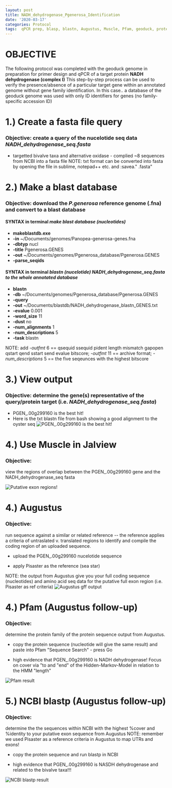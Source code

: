 ```yaml
---
layout: post
title: NADH_dehydrogenase_Pgenerosa_Identification
date: '2020-03-17'
categories: Protocol
tags:  qPCR prep, blasp, blastn, Augustus, Muscle, Pfam, geoduck, protein
---
```


# OBJECTIVE
The following protocol was completed with the geoduck genome in preparation for primer design and qPCR of a target protein **NADH dehydrogenase (complex I)**
This step-by-step process can be used to verify the presence/absence of a particular target gene within an annotated genome without gene family identification.
In this case.. a database of the geoduck genome was used with only ID identifiers for genes (no family-specific accession ID)

# 1.) Create a fasta file query
 ### Objective: create a query of the nucelotide seq data *NADH_dehydrogenase_seq.fasta*
* targetted bivalve taxa and alternative oxidase - complied ~8 sequences from NCBI into a fasta file
NOTE: txt format can be converted into fasta by opening the file in sublime, notepad++ etc. and :savea." .fasta"
# **2.) Make a blast database**
### Objective: download the *P.generosa* reference genome (.fna) and convert to a blast database
#### SYNTAX in terminal *make blast database (nucleotides)*
* **makeblastdb.exe**
* **-in** ~/Documents/genomes/Panopea-generosa-genes.fna
* **-dbtyp** nucl
* **-title** Pgenerosa.GENES
* **-out** ~/Documents/genomes/Pgenerosa_database/Pgenerosa.GENES
* **-parse_seqids**
#### SYNTAX in terminal  *blastn (nucelotide) NADH_dehydrogenase_seq.fasta to the whole annotated database*
* **blastn**
* **-db** ~/Documents/genomes/Pgenerosa_database/Pgenerosa.GENES
* **-query**
* **-out** ~/Documents/blastdb/NADH_dehydrogenase_blastn_GENES.txt
* **-evalue** 0.001
* **-word_size** 11
* **-dust** no
* **-num_alignments** 1
* **-num_descriptions** 5
* **-task** blastn

NOTE: add *-outfmt* 6 == qsequid	ssequid	pident	length	mismatch	gapopen	qstart	qend	sstart	send	evalue	bitscore; *-outfmt* 11 == archive format;
*-num_descriptions* 5 == the five seqeunces with the highest bitscore

# **3.) View output**

### Objective: determine the gene(s) representative of the query/protein target (i.e. *NADH_dehydrogenase_seq.fasta*)
* PGEN_.00g299160 is the best hit!
* Here is the txt blastn file from bash showing a good alignment to the oyster seq
![PGEN_.00g299160 is the best hit!](https://samgurr.github.io/SamJGurr_Lab_Notebook/images/NADH_Pgen_outfmt6_oysterhit.JPG "blastn outformat 6")

# **4.) Use Muscle in Jalview**
### Objective:
view the regions of overlap between the PGEN_.00g299160 gene and the NADH_dehydrogenase_seq fasta

![Putative exon regions!](https://samgurr.github.io/SamJGurr_Lab_Notebook/images/NADH_Pgen_Muscle_jalview.JPG "Muscle screenshot")

# **4.) Augustus**
### Objective:
run sequence against a similar or related reference -- the reference applies a criteria of untraslated v. translated regions to identify and compile the coding region of an uploaded sequence.

* upload the PGEN_.00g299160 nucelotide sequence

* apply Pisaster as the reference (sea star)

NOTE: the output from Augustus give you your full coding sequence (nucleotides) and amino acid seq data for the putative full exon region (i.e. Pisaster as ref criteria)
![Augustus gff output](https://samgurr.github.io/SamJGurr_Lab_Notebook/images/NADH_Pgen_Augustus.JPG "Augustus output")

# **4.) Pfam (Augustus follow-up)**
### Objective:
determine the protein family of the protein sequence output from Augustus.

* copy the protein sequence (nucleotide will give the same result) and paste into Pfam "Sequence Search" - press Go

* high evidence that PGEN_.00g299160 is NADH dehydrogenase! Focus on cover via "to and "end" of the Hidden-Markov-Model in relation to the HMM "length"

![Pfam result](https://samgurr.github.io/SamJGurr_Lab_Notebook/images/NADH_Pgen_Pfam.JPG "NADH_dehydrogenase family")

# **5.) NCBI blastp (Augustus follow-up)**
### Objective:
determine the the sequences within NCBI with the highest %cover and %identity to your putative exon sequence from Augustus
NOTE: remember we used Pisaster as a reference criteria in Augustus to map UTRs and exons!

* copy the protein sequence and run blastp in NCBI

* high evidence that PGEN_.00g299160 is NASDH dehydrogenase and related to the bivalve taxa!!!

![NCBI blastp result](https://samgurr.github.io/SamJGurr_Lab_Notebook/images/NADH_Pgen_blastn_NCBI.JPG "blastp NCBI")
